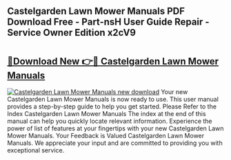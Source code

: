## Castelgarden Lawn Mower Manuals PDF Download Free - Part-nsH User Guide Repair - Service Owner Edition x2cV9

# <h2><a href="http://cf12498.oget.top/?id=Castelgarden+Lawn+Mower+Manuals">🔗Download New 👉🔴 Castelgarden Lawn Mower Manuals</a></h2>

[![Castelgarden Lawn Mower Manuals new download](https://i.imgur.com/5g1atiW.png)](http://cf12498.oget.top/?id=Castelgarden+Lawn+Mower+Manuals)
Your new Castelgarden Lawn Mower Manuals is now ready to use. This user manual provides a step-by-step guide to help you get started. Please Refer to the Index Castelgarden Lawn Mower Manuals The index at the end of this manual can help you quickly locate relevant information. Experience the power of list of features at your fingertips with your new Castelgarden Lawn Mower Manuals. Your Feedback is Valued Castelgarden Lawn Mower Manuals. We appreciate your input and are committed to providing you with exceptional service.
